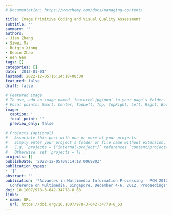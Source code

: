 ```yaml
---
# Documentation: https://wowchemy.com/docs/managing-content/

title: Image Primitive Coding and Visual Quality Assessment
subtitle: ''
summary: ''
authors:
- Jian Zhang
- Siwei Ma
- Ruiqin Xiong
- Debin Zhao
- Wen Gao
tags: []
categories: []
date: '2012-01-01'
lastmod: 2022-12-05T16:14:18+08:00
featured: false
draft: false

# Featured image
# To use, add an image named `featured.jpg/png` to your page's folder.
# Focal points: Smart, Center, TopLeft, Top, TopRight, Left, Right, BottomLeft, Bottom, BottomRight.
image:
  caption: ''
  focal_point: ''
  preview_only: false

# Projects (optional).
#   Associate this post with one or more of your projects.
#   Simply enter your project's folder or file name without extension.
#   E.g. `projects = ["internal-project"]` references `content/project/deep-learning/index.md`.
#   Otherwise, set `projects = []`.
projects: []
publishDate: '2022-12-05T08:14:18.006980Z'
publication_types:
- '1'
abstract: ''
publication: '*Advances in Multimedia Information Processing - PCM 2012 - 13th Pacific-Rim
  Conference on Multimedia, Singapore, December 4-6, 2012. Proceedings*'
doi: 10.1007/978-3-642-34778-8_63
links:
- name: URL
  url: https://doi.org/10.1007/978-3-642-34778-8_63
---
```

